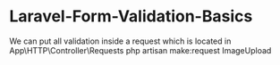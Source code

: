 # Laravel-Form-Validation-Basics
We can put all validation inside a request which is located in App\HTTP\Controller\Requests
php artisan make:request ImageUpload
